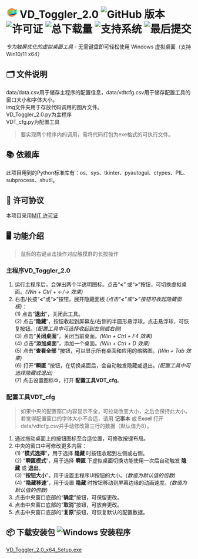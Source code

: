 # <img src="https://github.com/DaHedan/VD_Toggler/blob/main/img/els/VDT.png" alt="VD_Toggler" style="width:6%">  VD_Toggler_2.0 ![GitHub 版本](https://img.shields.io/github/v/release/DaHedan/VD_Toggler) ![许可证](https://img.shields.io/github/license/DaHedan/VD_Toggler) ![总下载量](https://img.shields.io/github/downloads/DaHedan/VD_Toggler/total) ![支持系统](https://img.shields.io/badge/Win10/11_x64-✓-green??logo=windows) ![最后提交](https://img.shields.io/github/last-commit/DaHedan/VD_Toggler)
_专为触屏优化的虚拟桌面工具_ - 无需键盘即可轻松使用 Windows 虚拟桌面（支持 Win10/11 x64）
## 🗂️ 文件说明
data/data.csv用于储存主程序的配置信息，data/vdtcfg.csv用于储存配置工具的窗口大小和字体大小。  
img文件夹用于存放代码调用的图片文件。  
VD_Toggler_2.0.py为主程序  
VDT_cfg.py为配置工具  
> 要实现两个程序内的调用，需将代码打包为exe格式的可执行文件。
## 📚 依赖库
此项目用到的Python标准库有：os、sys、tkinter、pyautogui、ctypes、PIL、subprocess、shutil。
## 📜 许可协议
本项目采用[MIT 许可证](https://github.com/DaHedan/VD_Toggler/blob/main/LICENSE)
## 🖥️ 功能介绍
> 鼠标的右键点击操作对应触摸屏的长按操作
### 主程序VD_Toggler_2.0
1.	运行主程序后，会弹出两个半透明图标。点击“__<__” 或“__>__”按钮，可切换虚拟桌面。_(Win + Ctrl + ←/→ 效果)_
2.	右击/长按“__<__”或“__>__”按钮，展开隐藏面板 _(点击“__<__”或“__>__”按钮可收起隐藏面板)_：  
   (1) 点击“__退出__”，关闭此工具。  
   (2) 点击“__隐藏__”，按钮收起到屏幕左/右侧的半圆形悬浮球。点击悬浮球，可恢复按钮。_(配置工具中可选择收起到左侧或右侧)_  
   (3) 点击“__关闭桌面__”，关闭当前桌面。_(Win + Ctrl + F4 效果)_  
   (4) 点击“__添加桌面__”，添加一个桌面。_(Win + Ctrl + D 效果)_  
   (5) 点击“__查看全部__	”按钮，可以显示所有桌面和应用的缩略图。_(Win + Tab 效果)_  
   (6) 打开“__瞬匿__	”按钮，在切换桌面后，会自动触发隐藏或退出。_(配置工具中可选择隐藏或退出)_  
   (7) 点击设置图标⚙️，打开 __配置工具VDT_cfg__。
### 配置工具VDT_cfg
> 如果中央的配置窗口内容显示不全，可拉动改变大小，之后会保持此大小。  
> 若觉得配置窗口的字体大小不合适，请用 __记事本__ 或 __Excel__ 打开data/vdtcfg.csv并手动修改第三行的数据（默认值为8）。
1. 通过拖动桌面上的按钮图标至合适位置，可修改按键布局。
2. 中央的窗口中可修改更多内容：  
   (1) “__模式选择__”，用于选择 __隐藏__ 时按钮收起到左侧或右侧。  
   (2) “__瞬匿模式__”，用于选择 __瞬匿__ 下虚拟桌面切换功能使用一次后自动触发 __隐藏__ 或 __退出__。  
   (3) “__按钮大小__”，用于设置主程序UI按钮的大小。_(数值为默认值的倍数)_  
   (4) “__隐藏移速__”，用于设置 __隐藏__ 时按钮移动到屏幕边缘的动画速度。_(数值为默认值的倍数)_
3. 点击中央窗口底部的“__确定__”按钮，可保留更改。
4. 点击中央窗口底部的“__取消__”按钮，可放弃更改。
5. 点击中央窗口底部的“__复原__”按钮，可恢复默认的配置数据。
## 📦 下载安装包 ![Windows 安装程序](https://img.shields.io/badge/下载-Windows_安装程序-blue?logo=windows)
[VD_Toggler_2.0_x64_Setup.exe](https://github.com/DaHedan/VD_Toggler/releases/download/v2.0.0/VD_Toggler_2.0_x64_Setup.exe)
